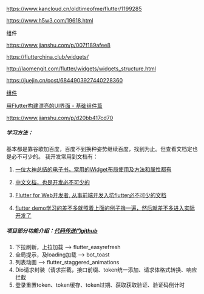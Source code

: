 https://www.kancloud.cn/oldtimeofme/flutter/1199285

https://www.h5w3.com/19618.html

组件

https://www.jianshu.com/p/007f189afee8

https://flutterchina.club/widgets/

http://laomengit.com/flutter/widgets/widgets_structure.html

https://juejin.cn/post/6844903927440228360





[组件](https://rencheng.cc/2020/02/05/flutter/Flutter%E5%B8%B8%E7%94%A8%E7%BB%84%E4%BB%B6/)



[用Flutter构建漂亮的UI界面 - 基础组件篇](https://www.jianshu.com/p/d20bb417cd70)

https://www.jianshu.com/p/d20bb417cd70

##### 学习方法：

基本都是靠谷歌加百度，百度不到换种姿势继续百度，找到为止。但查看文档定也是必不可少的。 我开发常用到文档有：

1. [ 一位大神总结的电子书，常用的Widget布局使用及方法和属性都有](https://book.flutterchina.club/chapter1/mobile_development_intro.html)

2. [中文文档，也是开发必不可少的](https://flutterchina.club/widgets/basics/)

3. [Flutter for Web开发者, 从事前端开发入坑flutter必不可少的文档](https://flutterchina.club/web-analogs/)

4. [flutter demo学习的差不多就照着上面的例子撸一遍，然后就差不多进入实际开发了](https://codelabs.flutter-io.cn/#codelabs)

##### 项目部分功能介绍：[代码传送门github](https://github.com/laijinxian/flutter_qinlinApp)

1. 下拉刷新，上拉加载 --> flutter_easyrefresh
2. 全局提示，及loading加载 --> bot_toast
3. 列表动画 --> flutter_staggered_animations
4. Dio请求封装（请求拦截，接口前缀、token统一添加、请求体格式转换、响应拦截
5. 登录重置token、token缓存、token过期、获取获取验证、验证码倒计时